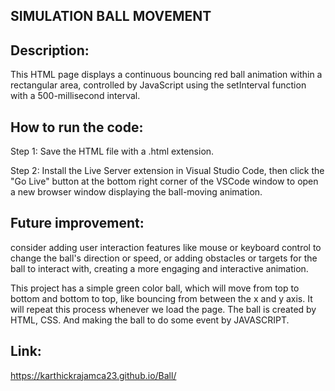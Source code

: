 ## SIMULATION BALL MOVEMENT

## Description:

This HTML page displays a continuous bouncing red ball animation within a rectangular area, controlled by JavaScript using the setInterval function with a 500-millisecond interval.

## How to run the code:

Step 1: Save the HTML file with a .html extension.

Step 2: Install the Live Server extension in Visual Studio Code, then click the "Go Live" button at the bottom right corner of the VSCode window to open a new browser window displaying the ball-moving animation.

## Future improvement:

consider adding user interaction features like mouse or keyboard control to change the ball's direction or speed, or adding obstacles or targets for the ball to interact with, creating a more engaging and interactive animation.
	
 This project has a simple green color ball, which will move from top to bottom and bottom to top, like bouncing from between the x and y axis. It will repeat this process whenever we load the page. The ball is created by HTML, CSS. And making the ball to do some event by JAVASCRIPT.
 
## Link:
https://karthickrajamca23.github.io/Ball/
